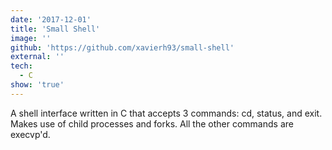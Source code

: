 ```yaml
---
date: '2017-12-01'
title: 'Small Shell'
image: ''
github: 'https://github.com/xavierh93/small-shell'
external: ''
tech:
  - C
show: 'true'
---
```


A shell interface written in C that accepts 3 commands: cd, status, and exit. Makes use of child processes and forks. All the other commands are execvp'd.
